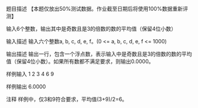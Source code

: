 题目描述
【本题仅放出50%测试数据。作业截至日期后将使用100%数据重新评测】



输入6个整数，输出其中是奇数且是3的倍数的数的平均值（保留4位小数）


输入描述
输入六个整数a, b, c, d, e, f。(0 <= a, b, c, d, e, f <= 1000)


输出描述
输出一行，包含一个浮点数，表示输入中是奇数且是3的倍数的数的平均值（保留4位小数）。如果所有数都不满足要求，则输出0.0000。


样例输入
1 2 3 4 6 9

样例输出
6.0000

注释
样例中，仅3和9符合要求，平均值(3+9)/2=6。
